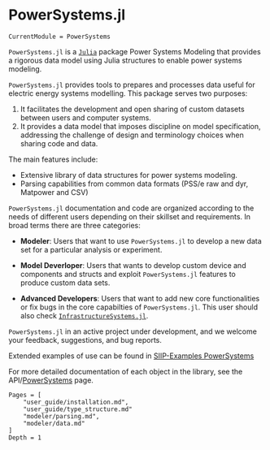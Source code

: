 # PowerSystems.jl

```@meta
CurrentModule = PowerSystems
```

`PowerSystems.jl` is a [`Julia`](http://www.julialang.org) package Power Systems Modeling that provides a rigorous data model using Julia structures to enable power systems modeling.

`PowerSystems.jl` provides tools to prepares and processes data useful for electric energy systems modelling. This package serves two purposes:

1. It facilitates the development and open sharing of custom datasets between users and computer systems.
2. It provides a data model that imposes discipline on model specification, addressing the challenge of design and terminology choices when sharing code and data.

The main features include:

- Extensive library of data structures for power systems modeling.
- Parsing capabilities from common data formats (PSS/e raw and dyr, Matpower and CSV)

`PowerSystems.jl` documentation and code are organized according to the needs of different users depending on their skillset and requirements. In broad terms there are three categories:

- **Modeler**: Users that want to use `PowerSystems.jl` to develop a new data set for a particular analysis or experiment.

- **Model Deverloper**: Users that wants to develop custom device and components and structs and exploit `PowerSystems.jl` features to produce custom data sets.

- **Advanced Developers**: Users that want to add new core functionalities or fix bugs in the core capabilties of `PowerSystems.jl`. This user should also check [`InfrastructureSystems.jl`](https://github.com/NREL-SIIP/InfrastructureSystems.jl).

`PowerSystems.jl` in an active project under development, and we welcome your feedback, suggestions, and bug reports.

Extended examples of use can be found in [SIIP-Examples PowerSystems](https://github.com/NREL-SIIP/SIIPExamples.jl/tree/master/notebook/PowerSystems_examples)

For more detailed documentation of each object in the library, see the API/[PowerSystems](@ref) page.

```@contents
Pages = [
    "user_guide/installation.md",
    "user_guide/type_structure.md"
    "modeler/parsing.md",
    "modeler/data.md"
]
Depth = 1
```
